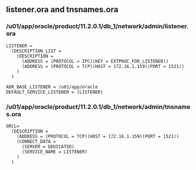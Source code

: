 ## listener.ora and tnsnames.ora 

### /u01/app/oracle/product/11.2.0.1/db_1/network/admin/listener.ora

````
LISTENER =
  (DESCRIPTION_LIST =
    (DESCRIPTION =
      (ADDRESS = (PROTOCOL = IPC)(KEY = EXTPROC_FOR_LISTENER))
      (ADDRESS = (PROTOCOL = TCP)(HOST = 172.16.1.159)(PORT = 1521))
    )
  )

ADR_BASE_LISTENER = /u01/app/oracle
DEFAULT_SERVICE_LISTENER = (LISTENER)
````

### /u01/app/oracle/product/11.2.0.1/db_1/network/admin/tnsnames.ora

````
ORCL=
  (DESCRIPTION =
    (ADDRESS = (PROTOCOL = TCP)(HOST = 172.16.1.159)(PORT = 1521))
    (CONNECT_DATA =
      (SERVER = DEDICATED)
      (SERVICE_NAME = LISTENER)
    )
  )
````

